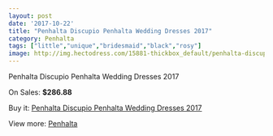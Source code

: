 ```yaml
---
layout: post
date: '2017-10-22'
title: "Penhalta Discupio Penhalta Wedding Dresses 2017"
category: Penhalta
tags: ["little","unique","bridesmaid","black","rosy"]
image: http://img.hectodress.com/15881-thickbox_default/penhalta-discupio-penhalta-wedding-dresses-2013.jpg
---
```

Penhalta Discupio Penhalta Wedding Dresses 2017

On Sales: **$286.88**
<a href="https://www.hectodress.com/penhalta/7749-penhalta-discupio-penhalta-wedding-dresses-2013.html"><amp-img layout="responsive" width="600" height="600" src="//img.hectodress.com/15881-thickbox_default/penhalta-discupio-penhalta-wedding-dresses-2013.jpg" alt="Penhalta Discupio Penhalta Wedding Dresses 2017 0" /></a>
<a href="https://www.hectodress.com/penhalta/7749-penhalta-discupio-penhalta-wedding-dresses-2013.html"><amp-img layout="responsive" width="600" height="600" src="//img.hectodress.com/15883-thickbox_default/penhalta-discupio-penhalta-wedding-dresses-2013.jpg" alt="Penhalta Discupio Penhalta Wedding Dresses 2017 1" /></a>
<a href="https://www.hectodress.com/penhalta/7749-penhalta-discupio-penhalta-wedding-dresses-2013.html"><amp-img layout="responsive" width="600" height="600" src="//img.hectodress.com/15882-thickbox_default/penhalta-discupio-penhalta-wedding-dresses-2013.jpg" alt="Penhalta Discupio Penhalta Wedding Dresses 2017 2" /></a>

Buy it: [Penhalta Discupio Penhalta Wedding Dresses 2017](https://www.hectodress.com/penhalta/7749-penhalta-discupio-penhalta-wedding-dresses-2013.html "Penhalta Discupio Penhalta Wedding Dresses 2017")

View more: [Penhalta](https://www.hectodress.com/135-penhalta "Penhalta")